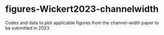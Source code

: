 # figures-Wickert2023-channelwidth
Codes and data to plot applicable figures from the channel-width paper to be submitted in 2023
